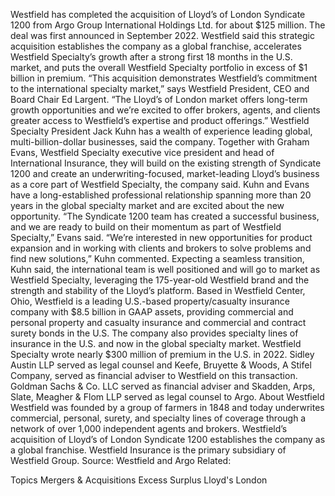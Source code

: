 Westfield has completed the acquisition of Lloyd’s of London Syndicate 1200 from Argo Group International Holdings Ltd. for about $125 million.
The deal was first announced in September 2022.
Westfield said this strategic acquisition establishes the company as a global franchise, accelerates Westfield Specialty’s growth after a strong first 18 months in the U.S. market, and puts the overall Westfield Specialty portfolio in excess of $1 billion in premium.
“This acquisition demonstrates Westfield’s commitment to the international specialty market,” says Westfield President, CEO and Board Chair Ed Largent. “The Lloyd’s of London market offers long-term growth opportunities and we’re excited to offer brokers, agents, and clients greater access to Westfield’s expertise and product offerings.”
Westfield Specialty President Jack Kuhn has a wealth of experience leading global, multi-billion-dollar businesses, said the company. Together with Graham Evans, Westfield Specialty executive vice president and head of International Insurance, they will build on the existing strength of Syndicate 1200 and create an underwriting-focused, market-leading Lloyd’s business as a core part of Westfield Specialty, the company said.
Kuhn and Evans have a long-established professional relationship spanning more than 20 years in the global specialty market and are excited about the new opportunity.
“The Syndicate 1200 team has created a successful business, and we are ready to build on their momentum as part of Westfield Specialty,” Evans said.
“We’re interested in new opportunities for product expansion and in working with clients and brokers to solve problems and find new solutions,” Kuhn commented.
Expecting a seamless transition, Kuhn said, the international team is well positioned and will go to market as Westfield Specialty, leveraging the 175-year-old Westfield brand and the strength and stability of the Lloyd’s platform.
Based in Westfield Center, Ohio, Westfield is a leading U.S.-based property/casualty insurance company with $8.5 billion in GAAP assets, providing commercial and personal property and casualty insurance and commercial and contract surety bonds in the U.S. The company also provides specialty lines of insurance in the U.S. and now in the global specialty market. Westfield Specialty wrote nearly $300 million of premium in the U.S. in 2022.
Sidley Austin LLP served as legal counsel and Keefe, Bruyette & Woods, A Stifel Company, served as financial adviser to Westfield on this transaction. Goldman Sachs & Co. LLC served as financial adviser and Skadden, Arps, Slate, Meagher & Flom LLP served as legal counsel to Argo.
About Westfield
Westfield was founded by a group of farmers in 1848 and today underwrites commercial, personal, surety, and specialty lines of coverage through a network of over 1,000 independent agents and brokers. Westfield’s acquisition of Lloyd’s of London Syndicate 1200 establishes the company as a global franchise. Westfield Insurance is the primary subsidiary of Westfield Group.
Source: Westfield and Argo
Related:

Topics
Mergers & Acquisitions
Excess Surplus
Lloyd's
London

